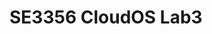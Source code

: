 # SE3356 CloudOS Lab3
<!-- # SE3356 CloudOS Lab3 Report -->

<!-- ## Task 1

## Task 2

## Task 3

### Task 3.1
### Task 3.2
### Question 1
### Task 3.3
### Question 2

## Task 4

## Task 5 -->